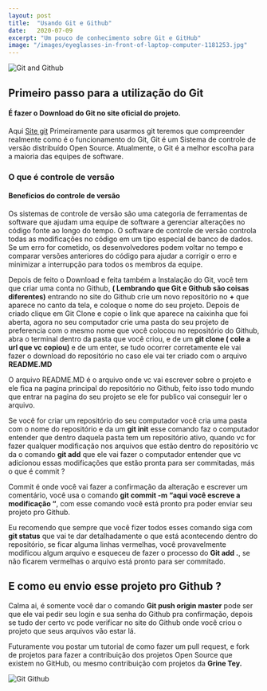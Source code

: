 ```yaml
---
layout: post
title:  "Usando Git e Github"
date:   2020-07-09
excerpt: "Um pouco de conhecimento sobre Git e GitHub"
image: "/images/eyeglasses-in-front-of-laptop-computer-1181253.jpg"
---
```


![Git and Github](https://miro.medium.com/max/700/1*D5zGIGFZoEO4uCTriOj4xg.jpeg)

## Primeiro passo para a utilização do Git
#### É fazer o Download do Git no site oficial do projeto.
Aqui [Site git](https://git-scm.com)
Primeiramente para usarmos git teremos que compreender realmente como é o funcionamento do Git, Git é um Sistema de controle de versão distribuído Open Source.
	Atualmente, o Git é a melhor escolha para a maioria das equipes de software.

### O que é controle de versão
#### Benefícios do controle de versão
Os sistemas de controle de versão são uma categoria de ferramentas de software que ajudam uma equipe de software a gerenciar alterações no código fonte ao longo do tempo. O software de controle de versão controla todas as modificações no código em um tipo especial de banco de dados. Se um erro for cometido, os desenvolvedores podem voltar no tempo e comparar versões anteriores do código para ajudar a corrigir o erro e minimizar a interrupção para todos os membros da equipe.

Depois de feito o Download e feita também a Instalação do Git, você tem que criar uma conta no Github, **( Lembrando que Git e Github são coisas diferentes)** entrando no site do Github crie um novo repositório no **+** que aparece no canto da tela, e coloque o nome do seu projeto. Depois de criado clique em Git Clone e copie o link que aparece na caixinha que foi aberta, agora no seu computador crie uma pasta do seu projeto de preferencia com o mesmo nome que você colocou no repositório do Github, abra o terminal dentro da pasta que você criou, e de um **git clone ( cole a url que vc copiou)** e de um enter, se tudo ocorrer corretamente ele vai fazer o download do repositório no caso ele vai ter criado com o arquivo **README.MD**

O arquivo README.MD é o arquivo onde vc vai escrever sobre o projeto e ele fica na pagina principal do repositório no Github, feito isso todo mundo que entrar na pagina do seu projeto se ele for publico vai conseguir ler o arquivo.

Se você for criar um repositório do seu computador você cria uma pasta com o nome do repositório e da um **git init** esse comando faz o computador entender que dentro daquela pasta tem um repositório ativo, quando vc for fazer qualquer modificação nos arquivos que estão dentro do repositório vc da o comando **git add** que ele vai fazer o computador entender que vc adicionou essas modificações que estão pronta para ser commitadas, más o que é commit ?

Commit é onde você vai fazer a confirmação da alteração e escrever um comentário, você usa o comando **git commit -m “aqui você escreve a modificação “**, com esse comando você está pronto pra poder enviar seu projeto pro Github.

Eu recomendo que sempre que você fizer todos esses comando siga com **git status** que vai te dar detalhadamente o que está acontecendo dentro do repositório, se ficar alguma linhas vermelhas, você provavelmente modificou algum arquivo e esqueceu de fazer o processo do **Git add .**, se não ficarem vermelhas o arquivo está pronto para ser commitado.

## E como eu envio esse projeto pro Github ?
Calma ai, é somente você dar o comando **Git push origin master** pode ser que ele vai pedir seu login e sua senha do Github pra confirmação, depois se tudo der certo vc pode verificar no site do Github onde você criou o projeto que seus arquivos vão estar lá.

Futuramente vou postar um tutorial de como fazer um pull request, e fork de projetos para fazer a contribuição dos projetos Open Source que existem no GitHub, ou mesmo contribuição com projetos da **Grine Tey.**

![Git Github](https://images.pexels.com/photos/1181253/pexels-photo-1181253.jpeg?cs=srgb&dl=eyeglasses-in-front-of-laptop-computer-1181253.jpg&fm=jpg)
